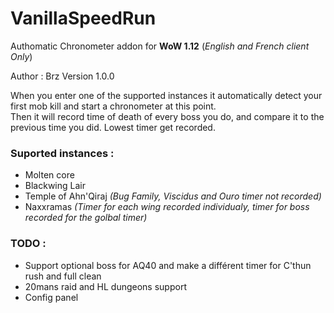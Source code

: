 # VanillaSpeedRun
Authomatic Chronometer addon for **WoW 1.12** (*English and French client Only*)

Author : Brz
Version 1.0.0

When you enter one of the supported instances it automatically detect your first mob kill and start a chronometer at this point.  
Then it will record time of death of every boss you do, and compare it to the previous time you did. Lowest timer get recorded.


### Suported instances :
- Molten core
- Blackwing Lair
- Temple of Ahn'Qiraj *(Bug Family, Viscidus and Ouro timer not recorded)*
- Naxxramas *(Timer for each wing recorded individualy, timer for boss recorded for the golbal timer)*


### TODO :
- Support optional boss for AQ40 and make a différent timer for C'thun rush and full clean
- 20mans raid and HL dungeons support
- Config panel